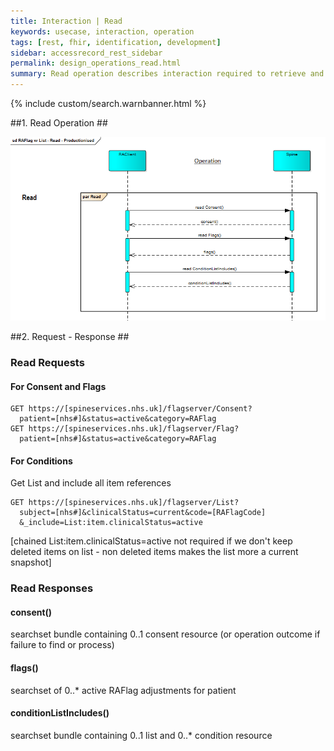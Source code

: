 ```yaml
---
title: Interaction | Read
keywords: usecase, interaction, operation
tags: [rest, fhir, identification, development]
sidebar: accessrecord_rest_sidebar
permalink: design_operations_read.html
summary: Read operation describes interaction required to retrieve and view Reasonable Adjustment Flag, Adjustment or Impairment details from Spine via the FHIR&reg; Reasonable Adjustments API
---
```

{% include custom/search.warnbanner.html %}

##1. Read Operation ##


<img src="images/sequenceDiagrams/RAFlag-Read-Productionised.png" style="width:700px;">

##2. Request - Response ##

### Read Requests ###

#### For Consent and Flags ####

```
GET https://[spineservices.nhs.uk]/flagserver/Consent?
  patient=[nhs#]&status=active&category=RAFlag
GET https://[spineservices.nhs.uk]/flagserver/Flag?
  patient=[nhs#]&status=active&category=RAFlag
```
#### For Conditions ####
Get List and include all item references
```
GET https://[spineservices.nhs.uk]/flagserver/List?
  subject=[nhs#]&clinicalStatus=current&code=[RAFlagCode]
  &_include=List:item.clinicalStatus=active
```
[chained List:item.clinicalStatus=active not required if we don't keep deleted items on list - non deleted items makes the list more a current snapshot]

### Read Responses ###

#### consent() ####
  searchset bundle containing 0..1 consent resource 
  (or operation outcome if failure to find or process)

#### flags() ####
searchset of 0..* active RAFlag adjustments for patient

#### conditionListIncludes() ####
searchset bundle containing 0..1 list and 0..* condition resource

